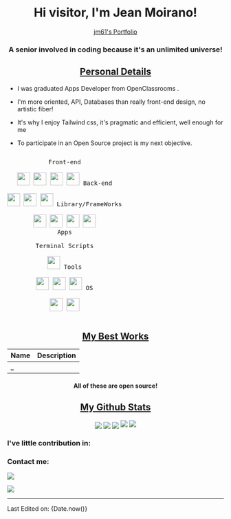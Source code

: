 <h1 align="center">Hi visitor, I'm Jean Moirano!</h1>
<p align="center">
<a href="https://www.jm61.dev" target="_blank">jm61's Portfolio</a>
</p>
<h3 align="center">A senior involved in coding because it's an unlimited universe!</h3>
<h2 align="center"><u>Personal Details</u></h2>
<p align="center">

 - I was graduated Apps Developer from OpenClassrooms .
 
 - I'm more oriented, API, Databases than really front-end design, no artistic fiber!

 - It's why I enjoy Tailwind css, it's pragmatic and efficient, well enough for me

 - To participate in an Open Source project is my next objective.

</p>

<p style="display: inline-block;" align="center">
  <kbd>
    <kbd>Front-end</kbd>
    <br>
    <br>
    <img width="30px" src="https://cdn.jsdelivr.net/gh/devicons/devicon/icons/html5/html5-original.svg" /> 
    <img width="30px" src="https://cdn.jsdelivr.net/gh/devicons/devicon/icons/css3/css3-plain.svg" /> 
    <img width="30px" src="https://cdn.jsdelivr.net/gh/devicons/devicon/icons/sass/sass-original.svg" /> 
    <img width="30px" src="https://cdn.jsdelivr.net/gh/devicons/devicon/icons/javascript/javascript-original.svg" />
  </kbd>
  <kbd>
    <kbd>Back-end</kbd>
    <br>
    <br>
    <img width="30px" src="https://cdn.jsdelivr.net/gh/devicons/devicon/icons/php/php-original.svg" />
    <img width="30px" src="https://cdn.jsdelivr.net/gh/devicons/devicon/icons/typescript/typescript-original.svg" />
    <img width="30px" src="https://cdn.jsdelivr.net/gh/devicons/devicon/icons/nodejs/nodejs-original.svg" />
  </kbd>
  <kbd>
    <kbd>Library/FrameWorks</kbd>
    <br>
    <br>
    <img width="30px" src="https://cdn.jsdelivr.net/gh/devicons/devicon/icons/tailwindcss/tailwindcss-plain.svg" />
    <img width="30px" src="https://cdn.jsdelivr.net/gh/devicons/devicon/icons/bootstrap/bootstrap-original.svg" />
    <img width="30px" src="https://cdn.jsdelivr.net/gh/devicons/devicon/icons/react/react-original.svg" />
    <img width="30px" src="https://cdn.jsdelivr.net/gh/devicons/devicon/icons/svelte/svelte-original.svg" />
  </kbd>
  <br>
  <kbd>
    <kbd>Apps</kbd>
    <br>
    <br>
  </kbd>
  <kbd>
    <kbd>Terminal Scripts</kbd>
    <br>
    <br>
    <img width="30px" src="https://cdn.jsdelivr.net/gh/devicons/devicon/icons/bash/bash-original.svg" />
  </kbd>
  <kbd>
    <kbd>Tools</kbd>
    <br>
    <br>
    <img width="30px" src="https://cdn.jsdelivr.net/gh/devicons/devicon/icons/vscode/vscode-original.svg" />
    <img width="30px" src="https://github.com/termux/termux-app/raw/master/app/src/main/res/mipmap-xxxhdpi/ic_launcher.png" />
    <img width="30px" src="https://upload.wikimedia.org/wikipedia/commons/thumb/b/b2/Repl.it_logo.svg/512px-Repl.it_logo.svg.png">
  </kbd>
  <kbd>
    <kbd>OS</kbd>
    <br>
    <br>
    <img width="30px" src="https://cdn.jsdelivr.net/gh/devicons/devicon/icons/linux/linux-original.svg" />
    <img width="30px" src="https://cdn.jsdelivr.net/gh/devicons/devicon/icons/windows8/windows8-original.svg" />
  </kbd>
</p>

<h2 align="center"><u>My Best Works</u></h2>

| Name                  | Description                                                |
| ---------------------------------|--------------------------------------------------------------- |
| _
<h4 align="center">All of these are open source!</h4>

<h2 align="center"><u>My Github Stats</u></h2>
<p align="center">
<img align="center" src="https://github-readme-stats.vercel.app/api/top-langs/?username=jm61&layout=compact&bg_color=0,73FA79,73FDFF,7A81FF&theme=graywhite&langs_count=10&exclude_repo=kasweb">
<img align="center" src="https://github-readme-stats.vercel.app/api?username=jm61&count_private=true&show_icons=trueline_height=21&bg_color=0,EC6C6C,FFD479,FFFC79,73FA79&theme=graywhite">	
<img align="center" src="https://github-readme-streak-stats.herokuapp.com/?user=jm61&theme=dracula">
<img src="https://metrics.lecoq.io/jm61?template=classic&achievements=1&achievements.threshold=C&achievements.secrets=true&achievements.display=compact&achievements.limit=0&config.timezone=Europe%2FDhaka">	
<img src="https://github-profile-trophy.vercel.app/?username=jm61&theme=onedark&title=MultiLanguage,Stars,Commit,Followers,Repo,PR">
</p>

### I've little contribution in:



### Contact me:

<a href="https://github.com/jm61" target="_blank"><img src="https://img.shields.io/badge/Github-JM61-green?style=for-the-badge&logo=github"></a>

<a href="mailto:jean.moirano@gmail.com" target="_blank"><img src="https://img.shields.io/badge/Email-jean.moirano@gmail.com-teal?style=for-the-badge&logo=gmail"></a>

------

Last Edited on: {Date.now()}

